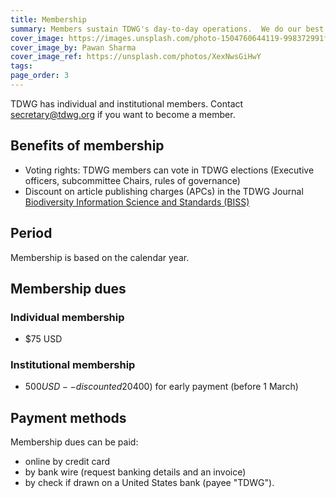 ```yaml
---
title: Membership
summary: Members sustain TDWG's day-to-day operations.  We do our best to make progress efficiently.
cover_image: https://images.unsplash.com/photo-1504760644119-998372991f7c
cover_image_by: Pawan Sharma
cover_image_ref: https://unsplash.com/photos/XexNwsGiHwY
tags: 
page_order: 3
---
```


TDWG has individual and institutional members. Contact [secretary@tdwg.org](secretary@tdwg.org) if you want to become a member.

## Benefits of membership

* Voting rights:  TDWG members can vote in TDWG elections (Executive officers, subcommittee Chairs, rules of governance)
* Discount on article publishing charges (APCs) in the TDWG Journal [Biodiversity Information Science and Standards (BISS)]({filename}../../journal/index.md)

## Period

Membership is based on the calendar year.  

## Membership dues 

### Individual membership

* $75 USD

### Institutional membership

* $500 USD -- discounted 20% ($400) for early payment (before 1 March)

## Payment methods

Membership dues can be paid:

* online by credit card 
* by bank wire (request banking details and an invoice)
* by check if drawn on a United States bank (payee "TDWG"). 
